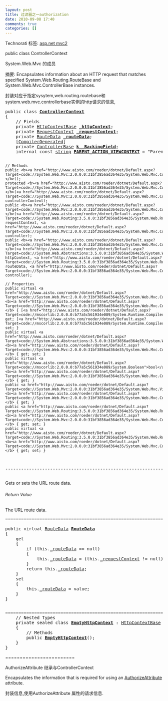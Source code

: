 ```yaml
---
layout: post
title: 过滤器之一authorization
date: 2010-09-08 17:40
comments: true
categories: []
---
```

<div style="padding-bottom: 0px; margin: 0px; padding-left: 0px; padding-right: 0px; display: inline; float: none; padding-top: 0px" id="scid:0767317B-992E-4b12-91E0-4F059A8CECA8:9e7bad4f-2a8e-4098-843a-5a4d322ce23b" class="wlWriterEditableSmartContent">Technorati 标签: <a href="http://technorati.com/tags/asp.net+mvc2" rel="tag">asp.net mvc2</a></div> <p>public class ControllerContext </p> <p>System.Web.Mvc 的成员 </p> <p>摘要: Encapsulates information about an HTTP request that matches specified System.Web.Routing.RouteBase and System.Web.Mvc.ControllerBase instances.</p> <p>封装对应于指定sysytem,web.routing.routebase和system.web.mvc.controllerbase实例的http请求的信息,</p><pre>public class <b><a href="http://www.aisto.com/roeder/dotnet/Default.aspx?Target=code://System.Web.Mvc:2.0.0.0:31bf3856ad364e35/System.Web.Mvc.ControllerContext">ControllerContext</a></b>
{
    // Fields
    private <a href="http://www.aisto.com/roeder/dotnet/Default.aspx?Target=code://System.Web.Abstractions:3.5.0.0:31bf3856ad364e35/System.Web.HttpContextBase">HttpContextBase</a> <b><a href="http://www.aisto.com/roeder/dotnet/Default.aspx?Target=code://System.Web.Mvc:2.0.0.0:31bf3856ad364e35/System.Web.Mvc.ControllerContext/_httpContext:System.Web.HttpContextBase">_httpContext</a></b>;
    private <a href="http://www.aisto.com/roeder/dotnet/Default.aspx?Target=code://System.Web.Routing:3.5.0.0:31bf3856ad364e35/System.Web.Routing.RequestContext">RequestContext</a> <b><a href="http://www.aisto.com/roeder/dotnet/Default.aspx?Target=code://System.Web.Mvc:2.0.0.0:31bf3856ad364e35/System.Web.Mvc.ControllerContext/_requestContext:System.Web.Routing.RequestContext">_requestContext</a></b>;
    private <a href="http://www.aisto.com/roeder/dotnet/Default.aspx?Target=code://System.Web.Routing:3.5.0.0:31bf3856ad364e35/System.Web.Routing.RouteData">RouteData</a> <b><a href="http://www.aisto.com/roeder/dotnet/Default.aspx?Target=code://System.Web.Mvc:2.0.0.0:31bf3856ad364e35/System.Web.Mvc.ControllerContext/_routeData:System.Web.Routing.RouteData">_routeData</a></b>;
    [<a href="http://www.aisto.com/roeder/dotnet/Default.aspx?Target=code://mscorlib:2.0.0.0:b77a5c561934e089/System.Runtime.CompilerServices.CompilerGeneratedAttribute/.ctor()">CompilerGenerated</a>]
    private <a href="http://www.aisto.com/roeder/dotnet/Default.aspx?Target=code://System.Web.Mvc:2.0.0.0:31bf3856ad364e35/System.Web.Mvc.ControllerBase">ControllerBase</a> <b><a href="http://www.aisto.com/roeder/dotnet/Default.aspx?Target=code://System.Web.Mvc:2.0.0.0:31bf3856ad364e35/System.Web.Mvc.ControllerContext/<controller>k__BackingField:System.Web.Mvc.ControllerBase"><controller>k__BackingField</a></b>;
    internal const <a href="http://www.aisto.com/roeder/dotnet/Default.aspx?Target=code://mscorlib:2.0.0.0:b77a5c561934e089/System.String">string</a> <b><a href="http://www.aisto.com/roeder/dotnet/Default.aspx?Target=code://System.Web.Mvc:2.0.0.0:31bf3856ad364e35/System.Web.Mvc.ControllerContext/PARENT_ACTION_VIEWCONTEXT:String">PARENT_ACTION_VIEWCONTEXT</a></b> = "ParentActionViewContext";

    // Methods
    public <b><a href="http://www.aisto.com/roeder/dotnet/Default.aspx?Target=code://System.Web.Mvc:2.0.0.0:31bf3856ad364e35/System.Web.Mvc.ControllerContext/.ctor()">ControllerContext</a></b>();
    protected <b><a href="http://www.aisto.com/roeder/dotnet/Default.aspx?Target=code://System.Web.Mvc:2.0.0.0:31bf3856ad364e35/System.Web.Mvc.ControllerContext/.ctor(System.Web.Mvc.ControllerContext)">ControllerContext</a></b>(<a href="http://www.aisto.com/roeder/dotnet/Default.aspx?Target=code://System.Web.Mvc:2.0.0.0:31bf3856ad364e35/System.Web.Mvc.ControllerContext">ControllerContext</a> controllerContext);
    public <b><a href="http://www.aisto.com/roeder/dotnet/Default.aspx?Target=code://System.Web.Mvc:2.0.0.0:31bf3856ad364e35/System.Web.Mvc.ControllerContext/.ctor(System.Web.Routing.RequestContext,System.Web.Mvc.ControllerBase)">ControllerContext</a></b>(<a href="http://www.aisto.com/roeder/dotnet/Default.aspx?Target=code://System.Web.Routing:3.5.0.0:31bf3856ad364e35/System.Web.Routing.RequestContext">RequestContext</a> requestContext, <a href="http://www.aisto.com/roeder/dotnet/Default.aspx?Target=code://System.Web.Mvc:2.0.0.0:31bf3856ad364e35/System.Web.Mvc.ControllerBase">ControllerBase</a> controller);
    public <b><a href="http://www.aisto.com/roeder/dotnet/Default.aspx?Target=code://System.Web.Mvc:2.0.0.0:31bf3856ad364e35/System.Web.Mvc.ControllerContext/.ctor(System.Web.HttpContextBase,System.Web.Routing.RouteData,System.Web.Mvc.ControllerBase)">ControllerContext</a></b>(<a href="http://www.aisto.com/roeder/dotnet/Default.aspx?Target=code://System.Web.Abstractions:3.5.0.0:31bf3856ad364e35/System.Web.HttpContextBase">HttpContextBase</a> httpContext, <a href="http://www.aisto.com/roeder/dotnet/Default.aspx?Target=code://System.Web.Routing:3.5.0.0:31bf3856ad364e35/System.Web.Routing.RouteData">RouteData</a> routeData, <a href="http://www.aisto.com/roeder/dotnet/Default.aspx?Target=code://System.Web.Mvc:2.0.0.0:31bf3856ad364e35/System.Web.Mvc.ControllerBase">ControllerBase</a> controller);

    // Properties
    public virtual <a href="http://www.aisto.com/roeder/dotnet/Default.aspx?Target=code://System.Web.Mvc:2.0.0.0:31bf3856ad364e35/System.Web.Mvc.ControllerBase">ControllerBase</a> <b><a href="http://www.aisto.com/roeder/dotnet/Default.aspx?Target=code://System.Web.Mvc:2.0.0.0:31bf3856ad364e35/System.Web.Mvc.ControllerContext/property:Controller:System.Web.Mvc.ControllerBase">Controller</a></b> { [<a href="http://www.aisto.com/roeder/dotnet/Default.aspx?Target=code://mscorlib:2.0.0.0:b77a5c561934e089/System.Runtime.CompilerServices.CompilerGeneratedAttribute/.ctor()">CompilerGenerated</a>] get; [<a href="http://www.aisto.com/roeder/dotnet/Default.aspx?Target=code://mscorlib:2.0.0.0:b77a5c561934e089/System.Runtime.CompilerServices.CompilerGeneratedAttribute/.ctor()">CompilerGenerated</a>] set; }
    public virtual <a href="http://www.aisto.com/roeder/dotnet/Default.aspx?Target=code://System.Web.Abstractions:3.5.0.0:31bf3856ad364e35/System.Web.HttpContextBase">HttpContextBase</a> <b><a href="http://www.aisto.com/roeder/dotnet/Default.aspx?Target=code://System.Web.Mvc:2.0.0.0:31bf3856ad364e35/System.Web.Mvc.ControllerContext/property:HttpContext:System.Web.HttpContextBase">HttpContext</a></b> { get; set; }
    public virtual <a href="http://www.aisto.com/roeder/dotnet/Default.aspx?Target=code://mscorlib:2.0.0.0:b77a5c561934e089/System.Boolean">bool</a> <b><a href="http://www.aisto.com/roeder/dotnet/Default.aspx?Target=code://System.Web.Mvc:2.0.0.0:31bf3856ad364e35/System.Web.Mvc.ControllerContext/property:IsChildAction:Boolean">IsChildAction</a></b> { get; }
    public <a href="http://www.aisto.com/roeder/dotnet/Default.aspx?Target=code://System.Web.Mvc:2.0.0.0:31bf3856ad364e35/System.Web.Mvc.ViewContext">ViewContext</a> <b><a href="http://www.aisto.com/roeder/dotnet/Default.aspx?Target=code://System.Web.Mvc:2.0.0.0:31bf3856ad364e35/System.Web.Mvc.ControllerContext/property:ParentActionViewContext:System.Web.Mvc.ViewContext">ParentActionViewContext</a></b> { get; }
    public <a href="http://www.aisto.com/roeder/dotnet/Default.aspx?Target=code://System.Web.Routing:3.5.0.0:31bf3856ad364e35/System.Web.Routing.RequestContext">RequestContext</a> <b><a href="http://www.aisto.com/roeder/dotnet/Default.aspx?Target=code://System.Web.Mvc:2.0.0.0:31bf3856ad364e35/System.Web.Mvc.ControllerContext/property:RequestContext:System.Web.Routing.RequestContext">RequestContext</a></b> { get; set; }
    public virtual <a href="http://www.aisto.com/roeder/dotnet/Default.aspx?Target=code://System.Web.Routing:3.5.0.0:31bf3856ad364e35/System.Web.Routing.RouteData">RouteData</a> <b><a href="http://www.aisto.com/roeder/dotnet/Default.aspx?Target=code://System.Web.Mvc:2.0.0.0:31bf3856ad364e35/System.Web.Mvc.ControllerContext/property:RouteData:System.Web.Routing.RouteData">RouteData</a></b> { get; set; }
---------------------------------------------------------------------------</pre>
<p>Gets or sets the URL route data. 
<h6>Return Value</h6>The URL route data.<pre>===========================================================================</pre><pre>public virtual <a href="http://www.aisto.com/roeder/dotnet/Default.aspx?Target=code://System.Web.Routing:3.5.0.0:31bf3856ad364e35/System.Web.Routing.RouteData">RouteData</a> <b><a href="http://www.aisto.com/roeder/dotnet/Default.aspx?Target=code://System.Web.Mvc:2.0.0.0:31bf3856ad364e35/System.Web.Mvc.ControllerContext/property:RouteData:System.Web.Routing.RouteData">RouteData</a></b>
{
    get
    {
        if (this.<a href="http://www.aisto.com/roeder/dotnet/Default.aspx?Target=code://System.Web.Mvc:2.0.0.0:31bf3856ad364e35/System.Web.Mvc.ControllerContext/_routeData:System.Web.Routing.RouteData">_routeData</a> == null)
        {
            this.<a href="http://www.aisto.com/roeder/dotnet/Default.aspx?Target=code://System.Web.Mvc:2.0.0.0:31bf3856ad364e35/System.Web.Mvc.ControllerContext/_routeData:System.Web.Routing.RouteData">_routeData</a> = (this.<a href="http://www.aisto.com/roeder/dotnet/Default.aspx?Target=code://System.Web.Mvc:2.0.0.0:31bf3856ad364e35/System.Web.Mvc.ControllerContext/_requestContext:System.Web.Routing.RequestContext">_requestContext</a> != null) ? this.<a href="http://www.aisto.com/roeder/dotnet/Default.aspx?Target=code://System.Web.Mvc:2.0.0.0:31bf3856ad364e35/System.Web.Mvc.ControllerContext/_requestContext:System.Web.Routing.RequestContext">_requestContext</a>.<a href="http://www.aisto.com/roeder/dotnet/Default.aspx?Target=code://System.Web.Routing:3.5.0.0:31bf3856ad364e35/System.Web.Routing.RequestContext/property:RouteData:System.Web.Routing.RouteData">RouteData</a> : new <a href="http://www.aisto.com/roeder/dotnet/Default.aspx?Target=code://System.Web.Routing:3.5.0.0:31bf3856ad364e35/System.Web.Routing.RouteData/.ctor()">RouteData</a>();
        }
        return this.<a href="http://www.aisto.com/roeder/dotnet/Default.aspx?Target=code://System.Web.Mvc:2.0.0.0:31bf3856ad364e35/System.Web.Mvc.ControllerContext/_routeData:System.Web.Routing.RouteData">_routeData</a>;
    }
    set
    {
        this.<a href="http://www.aisto.com/roeder/dotnet/Default.aspx?Target=code://System.Web.Mvc:2.0.0.0:31bf3856ad364e35/System.Web.Mvc.ControllerContext/_routeData:System.Web.Routing.RouteData">_routeData</a> = value;
    }
}</pre><pre></pre><font face="Courier New"></font><pre>===========================================================================
    // Nested Types
    private sealed class <b><a href="http://www.aisto.com/roeder/dotnet/Default.aspx?Target=code://System.Web.Mvc:2.0.0.0:31bf3856ad364e35/System.Web.Mvc.ControllerContext.EmptyHttpContext">EmptyHttpContext</a></b> : <a href="http://www.aisto.com/roeder/dotnet/Default.aspx?Target=code://System.Web.Abstractions:3.5.0.0:31bf3856ad364e35/System.Web.HttpContextBase">HttpContextBase</a>
    {
        // Methods
        public <b><a href="http://www.aisto.com/roeder/dotnet/Default.aspx?Target=code://System.Web.Mvc:2.0.0.0:31bf3856ad364e35/System.Web.Mvc.ControllerContext.EmptyHttpContext/.ctor()">EmptyHttpContext</a></b>();
    }
}</pre>
<p>========================</p>
<p>AuthorizeAttribute 继承与ControllerContext</p>
<p>Encapsulates the information that is required for using an <a href="urn:member:T:System.Web.Mvc.AuthorizeAttribute">AuthorizeAttribute</a> attribute.
<p>封装信息,使用AuthorizeAttribute 属性的请求信息.

